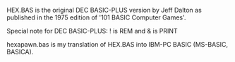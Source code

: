 HEX.BAS is the original DEC BASIC-PLUS version by Jeff Dalton as published in the 1975 edition of '101 BASIC Computer Games'.

Special note for DEC BASIC-PLUS:  ! is REM and & is PRINT

hexapawn.bas is my translation of HEX.BAS into IBM-PC BASIC (MS-BASIC, BASICA).
